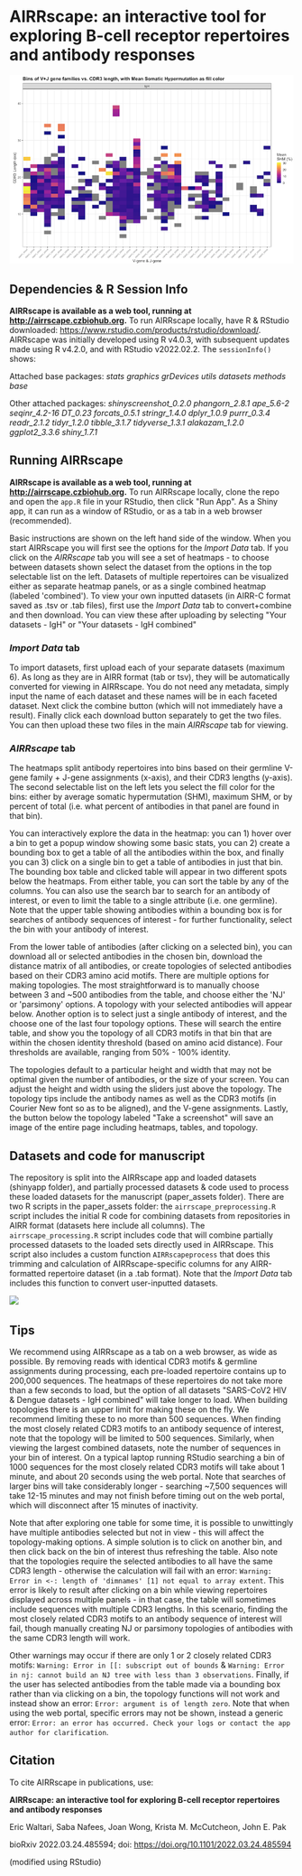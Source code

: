 # AIRRscape: an interactive tool for exploring B-cell receptor repertoires and antibody responses  
![](fig2b_forcomms.png)

## Dependencies & R Session Info
**AIRRscape is available as a web tool, running at http://airrscape.czbiohub.org.**
To run AIRRscape locally, have R & RStudio downloaded: https://www.rstudio.com/products/rstudio/download/.
AIRRscape was initially developed using R v4.0.3, with subsequent updates made using R v4.2.0, and with RStudio v2022.02.2. The ```sessionInfo()``` shows:

Attached base packages:
	_stats graphics grDevices utils datasets methods base_

Other attached packages:
	_shinyscreenshot_0.2.0 phangorn_2.8.1 ape_5.6-2 seqinr_4.2-16 DT_0.23 forcats_0.5.1 stringr_1.4.0 dplyr_1.0.9 purrr_0.3.4 readr_2.1.2 tidyr_1.2.0 tibble_3.1.7 tidyverse_1.3.1 alakazam_1.2.0 ggplot2_3.3.6 shiny_1.7.1_

## Running AIRRscape
**AIRRscape is available as a web tool, running at http://airrscape.czbiohub.org.**
To run AIRRscape locally, clone the repo and open the ```app.R``` file in your RStudio, then click "Run App". As a Shiny app, it can run as a window of RStudio, or as a tab in a web browser (recommended).

Basic instructions are shown on the left hand side of the window.
When you start AIRRscape you will first see the options for the _Import Data_ tab. If you click on the _AIRRscape_ tab you will see a set of heatmaps - to choose between datasets shown select the dataset from the options in the top selectable list on the left. Datasets of multiple repertoires can be visualized either as separate heatmap panels, or as a single combined heatmap (labeled 'combined').
To view your own inputted datasets (in AIRR-C format saved as .tsv or .tab files), first use the _Import Data_ tab to convert+combine and then download. You can view these after uploading by selecting "Your datasets - IgH" or "Your datasets - IgH combined"

### _Import Data_ tab
To import datasets, first upload each of your separate datasets (maximum 6). As long as they are in AIRR format (tab or tsv), they will be automatically converted for viewing in AIRRscape. You do not need any metadata, simply input the name of each dataset and these names will be in each faceted dataset. Next click the combine button (which will not immediately have a result). Finally click each download button separately to get the two files. You can then upload these two files in the main _AIRRscape_ tab for viewing.

### _AIRRscape_ tab
The heatmaps split antibody repertoires into bins based on their germline V-gene family + J-gene assignments (x-axis), and their CDR3 lengths (y-axis). The second selectable list on the left lets you select the fill color for the bins: either by average somatic hypermutation (SHM), maximum SHM, or by percent of total (i.e. what percent of antibodies in that panel are found in that bin).

You can interactively explore the data in the heatmap: you can 1) hover over a bin to get a popup window showing some basic stats, you can 2) create a bounding box to get a table of all the antibodies within the box, and finally you can 3) click on a single bin to get a table of antibodies in just that bin. The bounding box table and clicked table will appear in two different spots below the heatmaps. From either table, you can sort the table by any of the columns. You can also use the search bar to search for an antibody of interest, or even to limit the table to a single attribute (i.e. one germline). Note that the upper table showing antibodies within a bounding box is for searches of antibody sequences of interest - for further functionality, select the bin with your antibody of interest.

From the lower table of antibodies (after clicking on a selected bin), you can download all or selected antibodies in the chosen bin, download the distance matrix of all antibodies, or create topologies of selected antibodies based on their CDR3 amino acid motifs. There are multiple options for making topologies. The most straightforward is to manually choose between 3 and ~500 antibodies from the table, and choose either the 'NJ' or 'parsimony' options. A topology with your selected antibodies will appear below. Another option is to select just a single antibody of interest, and the choose one of the last four topology options. These will search the entire table, and show you the topology of all CDR3 motifs in that bin that are within the chosen identity threshold (based on amino acid distance). Four thresholds are available, ranging from 50% - 100% identity.

The topologies default to a particular height and width that may not be optimal given the number of antibodies, or the size of your screen. You can adjust the height and width using the sliders just above the topology. The topology tips include the antibody names as well as the CDR3 motifs (in Courier New font so as to be aligned), and the V-gene assignments. Lastly, the button below the topology labeled "Take a screenshot" will save an image of the entire page including heatmaps, tables, and topology.

## Datasets and code for manuscript
The repository is split into the AIRRscape app and loaded datasets (shinyapp folder), and partially processed datasets & code used to process these loaded datasets for the manuscript (paper_assets folder). There are two R scripts in the paper_assets folder: the ```airrscape_preprocessing.R``` script includes the initial R code for combining datasets from repositories in AIRR format (datasets here include all columns). The ```airrscape_processing.R``` script includes code that will combine partially processed datasets to the loaded sets directly used in AIRRscape. This script also includes a custom function ```AIRRscapeprocess``` that does this trimming and calculation of AIRRscape-specific columns for any AIRR-formatted repertoire dataset (in a .tab format). Note that the  _Import Data_ tab includes this function to convert user-inputted datasets.

![](airrscape_video_43seconds.gif)

## Tips
We recommend using AIRRscape as a tab on a web browser, as wide as possible. By removing reads with identical CDR3 motifs & germline assignments during processing, each pre-loaded repertoire contains up to 200,000 sequences. The heatmaps of these repertoires do not take more than a few seconds to load, but the option of all datasets "SARS-CoV2 HIV & Dengue datasets - IgH combined" will take longer to load.
When building topologies there is an upper limit for making these on the fly. We recommend limiting these to no more than 500 sequences. When finding the most closely related CDR3 motifs to an antibody sequence of interest, note that the topology will be limited to 500 sequences. Similarly, when viewing the largest combined datasets, note the number of sequences in your bin of interest.
On a typical laptop running RStudio searching a bin of 1000 sequences for the most closely related CDR3 motifs will take about 1 minute, and about 20 seconds using the web portal. Note that searches of larger bins will take considerably longer - searching ~7,500 sequences will take 12-15 minutes and may not finish before timing out on the web portal, which will disconnect after 15 minutes of inactivity.

Note that after exploring one table for some time, it is possible to unwittingly have multiple antibodies selected but not in view - this will affect the topology-making options. A simple solution is to click on another bin, and then click back on the bin of interest thus refreshing the table. Also note that the topologies require the selected antibodies to all have the same CDR3 length - otherwise the calculation will fail with an error: ```Warning: Error in <-: length of 'dimnames' [1] not equal to array extent```. This error is likely to result after clicking on a bin while viewing repertoires displayed across multiple panels - in that case, the table will sometimes include sequences with multiple CDR3 lengths. In this scenario, finding the most closely related CDR3 motifs to an antibody sequence of interest will fail, though manually creating NJ or parsimony topologies of antibodies with the same CDR3 length will work.

Other warnings may occur if there are only 1 or 2 closely related CDR3 motifs: ```Warning: Error in [[: subscript out of bounds``` & ```Warning: Error in nj: cannot build an NJ tree with less than 3 observations```. Finally, if the user has selected antibodies from the table made via a bounding box rather than via clicking on a bin, the topology functions will not work and instead show an error: ```Error: argument is of length zero```. Note that when using the web portal, specific errors may not be shown, instead a generic error: ```Error: an error has occurred. Check your logs or contact the app author for clarification```.

## Citation
To cite AIRRscape in publications, use:

**AIRRscape: an interactive tool for exploring B-cell receptor repertoires and antibody responses**

Eric Waltari, Saba Nafees, Joan Wong, Krista M. McCutcheon, John E. Pak

bioRxiv 2022.03.24.485594; doi: https://doi.org/10.1101/2022.03.24.485594

(modified using RStudio)
